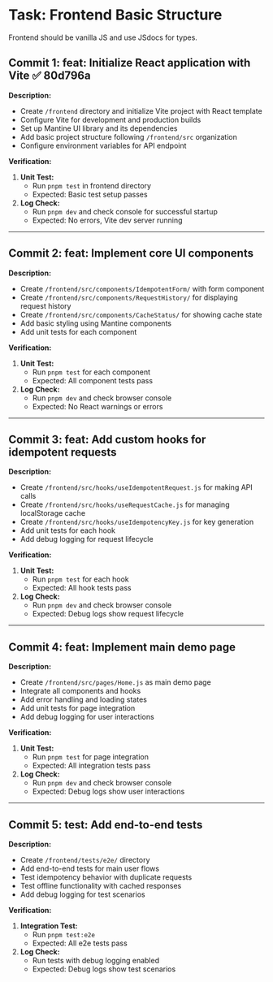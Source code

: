 # Task: Frontend Basic Structure

Frontend should be vanilla JS and use JSdocs for types.

## Commit 1: feat: Initialize React application with Vite ✅ 80d796a
**Description:**
- Create `/frontend` directory and initialize Vite project with React template
- Configure Vite for development and production builds
- Set up Mantine UI library and its dependencies
- Add basic project structure following `/frontend/src` organization
- Configure environment variables for API endpoint

**Verification:**
1. **Unit Test:**
   - Run `pnpm test` in frontend directory
   - Expected: Basic test setup passes
2. **Log Check:**
   - Run `pnpm dev` and check console for successful startup
   - Expected: No errors, Vite dev server running

---

## Commit 2: feat: Implement core UI components
**Description:**
- Create `/frontend/src/components/IdempotentForm/` with form component
- Create `/frontend/src/components/RequestHistory/` for displaying request history
- Create `/frontend/src/components/CacheStatus/` for showing cache state
- Add basic styling using Mantine components
- Add unit tests for each component

**Verification:**
1. **Unit Test:**
   - Run `pnpm test` for each component
   - Expected: All component tests pass
2. **Log Check:**
   - Run `pnpm dev` and check browser console
   - Expected: No React warnings or errors

---

## Commit 3: feat: Add custom hooks for idempotent requests
**Description:**
- Create `/frontend/src/hooks/useIdempotentRequest.js` for making API calls
- Create `/frontend/src/hooks/useRequestCache.js` for managing localStorage cache
- Create `/frontend/src/hooks/useIdempotencyKey.js` for key generation
- Add unit tests for each hook
- Add debug logging for request lifecycle

**Verification:**
1. **Unit Test:**
   - Run `pnpm test` for each hook
   - Expected: All hook tests pass
2. **Log Check:**
   - Run `pnpm dev` and check browser console
   - Expected: Debug logs show request lifecycle

---

## Commit 4: feat: Implement main demo page
**Description:**
- Create `/frontend/src/pages/Home.js` as main demo page
- Integrate all components and hooks
- Add error handling and loading states
- Add unit tests for page integration
- Add debug logging for user interactions

**Verification:**
1. **Unit Test:**
   - Run `pnpm test` for page integration
   - Expected: All integration tests pass
2. **Log Check:**
   - Run `pnpm dev` and check browser console
   - Expected: Debug logs show user interactions

---

## Commit 5: test: Add end-to-end tests
**Description:**
- Create `/frontend/tests/e2e/` directory
- Add end-to-end tests for main user flows
- Test idempotency behavior with duplicate requests
- Test offline functionality with cached responses
- Add debug logging for test scenarios

**Verification:**
1. **Integration Test:**
   - Run `pnpm test:e2e`
   - Expected: All e2e tests pass
2. **Log Check:**
   - Run tests with debug logging enabled
   - Expected: Debug logs show test scenarios 